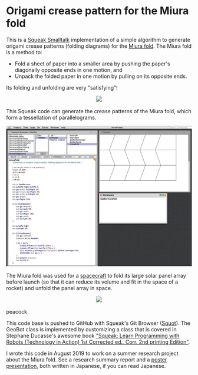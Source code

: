 # Origami crease pattern for the Miura fold

This is a [Squeak Smalltalk](https://squeak.org/) implementation of a simple algorithm to generate origami crease patterns (folding diagrams) for the [Miura fold](https://en.wikipedia.org/wiki/Miura_fold). The Miura fold is a method to: 

- Fold a sheet of paper into a smaller area by pushing the paper's diagonally opposite ends in one motion, and
- Unpack the folded paper in one motion by pulling on its opposite ends. 

Its folding and unfolding are very "satisfying"! 

<p align="center">
  <img src="https://upload.wikimedia.org/wikipedia/commons/5/55/Miura-ori.gif" width="500" />
</p>

This Squeak code can generate the crease patterns of the Miura fold, which form a tessellation of parallelograms. 

<p align="center">
  <img src="images/miura-desktop.jpg" width="800" />
</p>

The Miura fold was used for a [spacecraft](https://en.wikipedia.org/wiki/Space_Flyer_Unit) to fold its large solar panel array before launch (so that it can reduce its volume and fit in the space of a rocket) and unfold the panel array in space. 

<p align="center">
  <img src="https://upload.wikimedia.org/wikipedia/commons/3/33/STS072-720-042.jpg" width="500" />
</p>

peacock



This code base is pushed to GitHub with Squeak's Git Browser ([Squot](https://github.com/hpi-swa/Squot)). The GeoBot class is implemented by customizing a class that is covered in Stephane Ducasse's awesome book ["Squeak: Learn Programming with Robots (Technology in Action) 1st Corrected ed., Corr. 2nd printing Edition"](https://smile.amazon.com/Squeak-Programming-Robots-Technology-Action/dp/1590594916/).




I wrote this code in August 2019 to work on a summer research project about the Miura fold. See a research summary report and a [poster presentation](images/poster.jpg), both written in Japanese, if you can read Japanese. 
